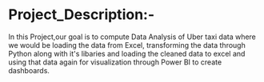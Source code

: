 # Project_Description:-
In this Project,our goal is to compute Data Analysis of Uber taxi data where we would be loading the data from Excel, transforming the data through Python along with it's libaries and loading the cleaned data to excel and using that data again for visualization through Power BI to create dashboards.
